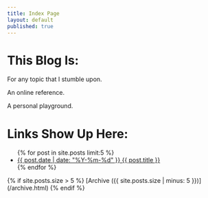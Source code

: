 ```yaml
---
title: Index Page
layout: default
published: true
---
```

# This Blog Is:
For any topic that I stumble upon.

An online reference.

A personal playground.

# Links Show Up Here:
<ul class="index_menu">
  {% for post in site.posts limit:5 %}
    <li>
      <a href="{{ post.permalink }}">{{ post.date | date: "%Y-%m-%d" }} {{ post.title }}</a>
    </li>
  {% endfor %}
</ul>
{% if site.posts.size > 5 %}
  [Archive ({{ site.posts.size | minus: 5 }})](/archive.html)
{% endif %}
